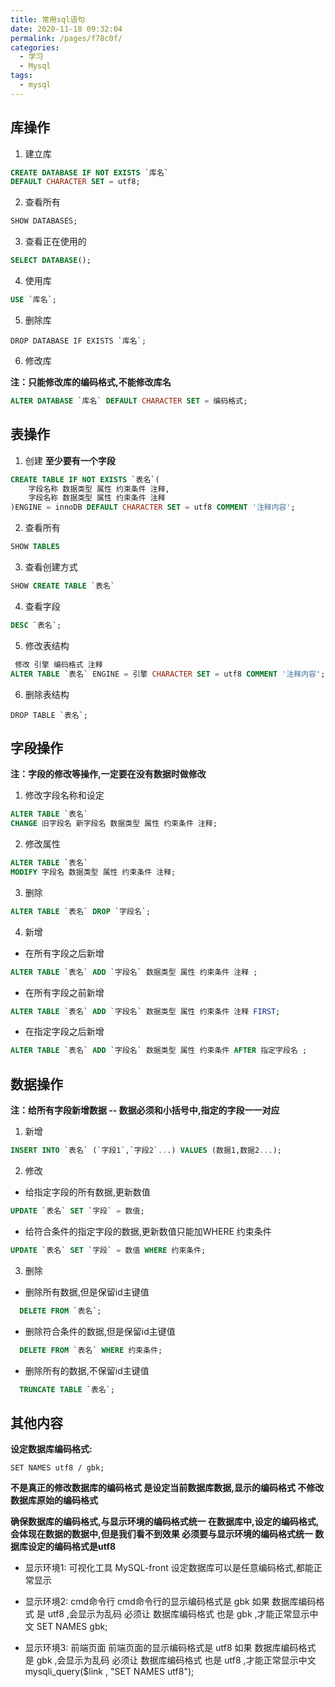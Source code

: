 ```yaml
---
title: 常用sql语句
date: 2020-11-18 09:32:04
permalink: /pages/f78c0f/
categories:
  - 学习
  - Mysql
tags:
  - mysql
---
```


## 库操作
1. 建立库
```sql
CREATE DATABASE IF NOT EXISTS `库名` 
DEFAULT CHARACTER SET = utf8;
```

2. 查看所有
```sql
SHOW DATABASES;
```

3. 查看正在使用的
```sql
SELECT DATABASE();
```
4. 使用库
```sql  
USE `库名`;
```
5. 删除库
```
DROP DATABASE IF EXISTS `库名`;
```
6. 修改库 
   
**注：只能修改库的编码格式,不能修改库名**

```sql
ALTER DATABASE `库名` DEFAULT CHARACTER SET = 编码格式;
```

## 表操作
1. 创建 
**至少要有一个字段**
```sql
CREATE TABLE IF NOT EXISTS `表名`(
    字段名称 数据类型 属性 约束条件 注释,
    字段名称 数据类型 属性 约束条件 注释
)ENGINE = innoDB DEFAULT CHARACTER SET = utf8 COMMENT '注释内容'; 
```


2. 查看所有
```sql
SHOW TABLES
```
3. 查看创建方式
```sql
SHOW CREATE TABLE `表名`
```
4. 查看字段
```sql
DESC `表名`;
```
5. 修改表结构
```sql
 修改 引擎 编码格式 注释
ALTER TABLE `表名` ENGINE = 引擎 CHARACTER SET = utf8 COMMENT '注释内容';
```
6. 删除表结构
```
DROP TABLE `表名`;
```
## 字段操作
**注：字段的修改等操作,一定要在没有数据时做修改**

1. 修改字段名称和设定
```sql
ALTER TABLE `表名` 
CHANGE 旧字段名 新字段名 数据类型 属性 约束条件 注释;
```
2. 修改属性
```sql
ALTER TABLE `表名` 
MODIFY 字段名 数据类型 属性 约束条件 注释;
```
3. 删除
```sql
ALTER TABLE `表名` DROP `字段名`;
```
4. 新增
- 在所有字段之后新增
```sql
ALTER TABLE `表名` ADD `字段名` 数据类型 属性 约束条件 注释 ;
```
- 在所有字段之前新增
```sql
ALTER TABLE `表名` ADD `字段名` 数据类型 属性 约束条件 注释 FIRST;
```
- 在指定字段之后新增
```sql
ALTER TABLE `表名` ADD `字段名` 数据类型 属性 约束条件 AFTER 指定字段名 ;
```
## 数据操作
**注：给所有字段新增数据 -- 数据必须和小括号中,指定的字段一一对应**
1. 新增
```sql
INSERT INTO `表名` (`字段1`,`字段2`...) VALUES (数据1,数据2...);
```
2. 修改
  - 给指定字段的所有数据,更新数值
  ```sql
  UPDATE `表名` SET `字段` = 数值;
  ```
  - 给符合条件的指定字段的数据,更新数值只能加WHERE 约束条件
  ```sql
  UPDATE `表名` SET `字段` = 数值 WHERE 约束条件;
  ```
3. 删除
- 删除所有数据,但是保留id主键值
```sql
  DELETE FROM `表名`;
```
  - 删除符合条件的数据,但是保留id主键值
```sql
  DELETE FROM `表名` WHERE 约束条件;
```
  - 删除所有的数据,不保留id主键值
```sql
  TRUNCATE TABLE `表名`;
```

## 其他内容

**设定数据库编码格式:**

`SET NAMES utf8 / gbk;`

**不是真正的修改数据库的编码格式
是设定当前数据库数据,显示的编码格式
不修改数据库原始的编码格式**


**确保数据库的编码格式,与显示环境的编码格式统一
在数据库中,设定的编码格式,会体现在数据的数据中,但是我们看不到效果
必须要与显示环境的编码格式统一
数据库设定的编码格式是utf8**

- 显示环境1: 可视化工具 MySQL-front
            设定数据库可以是任意编码格式,都能正常显示

- 显示环境2: cmd命令行
            cmd命令行的显示编码格式是 gbk
            如果 数据库编码格式 是 utf8 ,会显示为乱码
            必须让 数据库编码格式 也是 gbk ,才能正常显示中文
            SET NAMES gbk;

- 显示环境3: 前端页面
            前端页面的显示编码格式是 utf8
            如果 数据库编码格式 是 gbk ,会显示为乱码
            必须让 数据库编码格式 也是 utf8 ,才能正常显示中文
            mysqli_query($link , "SET NAMES utf8");
